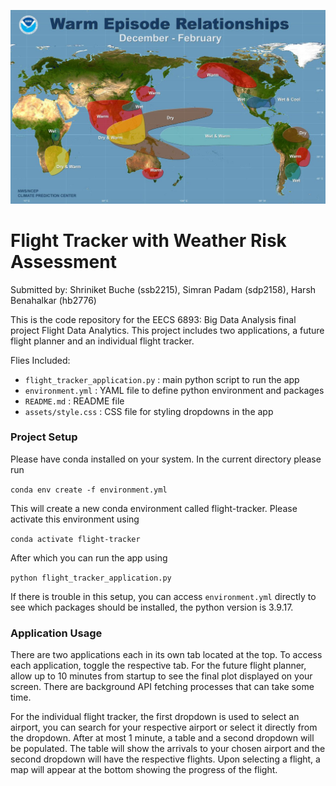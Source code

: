 ![Alt text](https://raw.githubusercontent.com/aqid98/ClimatePredictionChallenges/main/Images/el-nino.jpeg)

# Flight Tracker with Weather Risk Assessment

Submitted by: Shriniket Buche (ssb2215), Simran Padam (sdp2158), Harsh Benahalkar (hb2776)

This is the code repository for the EECS 6893: Big Data Analysis
final project Flight Data Analytics. This project includes 
two applications, a future flight planner and an individual
flight tracker.

Flies Included:
- `flight_tracker_application.py` : main python script to run the app
- `environment.yml` : YAML file to define python environment and packages
- `README.md` : README file
- `assets/style.css` : CSS file for styling dropdowns in the app

### Project Setup

Please have conda installed on your system. In the current directory please run

`conda env create -f environment.yml`

This will create a new conda environment called flight-tracker. Please activate this environment using

`conda activate flight-tracker`

After which you can run the app using 

`python flight_tracker_application.py`

If there is trouble in this setup, you can access `environment.yml` directly to see which packages should be installed,
the python version is 3.9.17.

### Application Usage
There are two applications each in its own tab located at the top. To access each application, toggle the respective tab.
For the future flight planner, allow up to 10 minutes from startup to see the final plot displayed on your screen. There
are background API fetching processes that can take some time.

For the individual flight tracker, the first dropdown is used to select an airport, you can search for your respective airport
or select it directly from the dropdown. After at most 1 minute, a table and a second dropdown will be populated. The table
will show the arrivals to your chosen airport and the second dropdown will have the respective flights. Upon selecting a flight, 
a map will appear at the bottom showing the progress of the flight.
